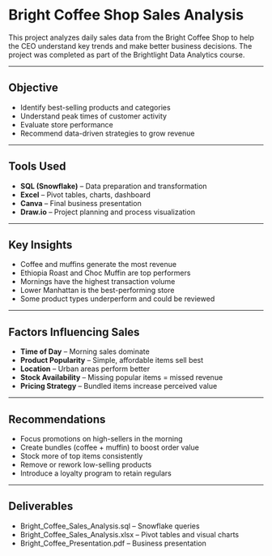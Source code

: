 # Bright Coffee Shop Sales Analysis

This project analyzes daily sales data from the Bright Coffee Shop to help the CEO understand key trends and make better business decisions. The project was completed as part of the Brightlight Data Analytics course.

---

## Objective

- Identify best-selling products and categories
- Understand peak times of customer activity
- Evaluate store performance
- Recommend data-driven strategies to grow revenue

---

## Tools Used

- **SQL (Snowflake)** – Data preparation and transformation
- **Excel** – Pivot tables, charts, dashboard
- **Canva** – Final business presentation
- **Draw.io** – Project planning and process visualization

---

## Key Insights

- Coffee and muffins generate the most revenue
- Ethiopia Roast and Choc Muffin are top performers
- Mornings have the highest transaction volume
- Lower Manhattan is the best-performing store
- Some product types underperform and could be reviewed

---

## Factors Influencing Sales

- **Time of Day** – Morning sales dominate
- **Product Popularity** – Simple, affordable items sell best
- **Location** – Urban areas perform better
- **Stock Availability** – Missing popular items = missed revenue
- **Pricing Strategy** – Bundled items increase perceived value

---

## Recommendations

- Focus promotions on high-sellers in the morning
- Create bundles (coffee + muffin) to boost order value
- Stock more of top items consistently
- Remove or rework low-selling products
- Introduce a loyalty program to retain regulars

---

## Deliverables

- Bright_Coffee_Sales_Analysis.sql – Snowflake queries
- Bright_Coffee_Sales_Analysis.xlsx – Pivot tables and visual charts
- Bright_Coffee_Presentation.pdf – Business presentation
